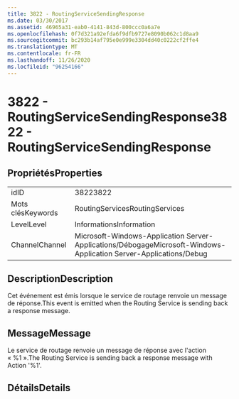 ```yaml
---
title: 3822 - RoutingServiceSendingResponse
ms.date: 03/30/2017
ms.assetid: 46965a31-eab0-4141-843d-800ccc0a6a7e
ms.openlocfilehash: 0f7d321a92efda6f9dfb9727e8090b062c1d8aa9
ms.sourcegitcommit: bc293b14af795e0e999e3304dd40c0222cf2ffe4
ms.translationtype: MT
ms.contentlocale: fr-FR
ms.lasthandoff: 11/26/2020
ms.locfileid: "96254166"
---
```

# <a name="3822---routingservicesendingresponse"></a><span data-ttu-id="95c45-102">3822 - RoutingServiceSendingResponse</span><span class="sxs-lookup"><span data-stu-id="95c45-102">3822 - RoutingServiceSendingResponse</span></span>

## <a name="properties"></a><span data-ttu-id="95c45-103">Propriétés</span><span class="sxs-lookup"><span data-stu-id="95c45-103">Properties</span></span>  
  
|||  
|-|-|  
|<span data-ttu-id="95c45-104">id</span><span class="sxs-lookup"><span data-stu-id="95c45-104">ID</span></span>|<span data-ttu-id="95c45-105">3822</span><span class="sxs-lookup"><span data-stu-id="95c45-105">3822</span></span>|  
|<span data-ttu-id="95c45-106">Mots clés</span><span class="sxs-lookup"><span data-stu-id="95c45-106">Keywords</span></span>|<span data-ttu-id="95c45-107">RoutingServices</span><span class="sxs-lookup"><span data-stu-id="95c45-107">RoutingServices</span></span>|  
|<span data-ttu-id="95c45-108">Level</span><span class="sxs-lookup"><span data-stu-id="95c45-108">Level</span></span>|<span data-ttu-id="95c45-109">Informations</span><span class="sxs-lookup"><span data-stu-id="95c45-109">Information</span></span>|  
|<span data-ttu-id="95c45-110">Channel</span><span class="sxs-lookup"><span data-stu-id="95c45-110">Channel</span></span>|<span data-ttu-id="95c45-111">Microsoft-Windows-Application Server-Applications/Débogage</span><span class="sxs-lookup"><span data-stu-id="95c45-111">Microsoft-Windows-Application Server-Applications/Debug</span></span>|  
  
## <a name="description"></a><span data-ttu-id="95c45-112">Description</span><span class="sxs-lookup"><span data-stu-id="95c45-112">Description</span></span>  

 <span data-ttu-id="95c45-113">Cet événement est émis lorsque le service de routage renvoie un message de réponse.</span><span class="sxs-lookup"><span data-stu-id="95c45-113">This event is emitted when the Routing Service is sending back a response message.</span></span>  
  
## <a name="message"></a><span data-ttu-id="95c45-114">Message</span><span class="sxs-lookup"><span data-stu-id="95c45-114">Message</span></span>  

 <span data-ttu-id="95c45-115">Le service de routage renvoie un message de réponse avec l'action « %1 ».</span><span class="sxs-lookup"><span data-stu-id="95c45-115">The Routing Service is sending back a response message with Action '%1'.</span></span>  
  
## <a name="details"></a><span data-ttu-id="95c45-116">Détails</span><span class="sxs-lookup"><span data-stu-id="95c45-116">Details</span></span>
